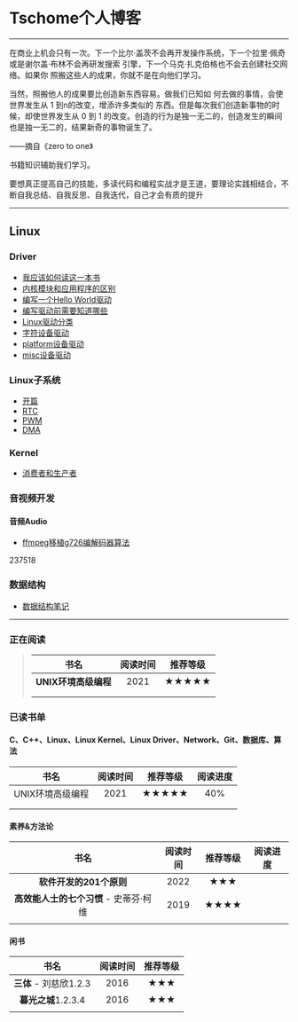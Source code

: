 # Tschome个人博客

------

在商业上机会只有一次。下一个比尔·盖茨不会再开发操作系统，下一个拉里·佩奇或是谢尔盖·布林不会再研发搜索 引擎，下一个马克·扎克伯格也不会去创建社交网络。如果你 照搬这些人的成果，你就不是在向他们学习。

当然，照搬他人的成果要比创造新东西容易。做我们已知如 何去做的事情，会使世界发生从 1 到n的改变，增添许多类似的 东西。但是每次我们创造新事物的时候，却使世界发生从 0 到 1 的改变。创造的行为是独一无二的，创造发生的瞬间也是独一无二的，结果新奇的事物诞生了。

——摘自《zero to one》



书籍知识辅助我们学习。

要想真正提高自己的技能，多读代码和编程实战才是王道，要理论实践相结合，不断自我总结、自我反思、自我迭代，自己才会有质的提升

------

## Linux





### Driver

- [我应该如何读这一本书](https://github.com/Tschome/CodeGuide/blob/master/md/linux/driver/2022-08-09-%E8%AE%BE%E5%A4%87%E9%A9%B1%E5%8A%A8%20%C2%B7%20%E5%BC%80%E7%AF%87%E3%80%8A%E6%88%91%E5%BA%94%E8%AF%A5%E5%A6%82%E4%BD%95%E8%AF%BB%E8%BF%99%E4%B8%80%E6%9C%AC%E4%B9%A6%E3%80%8B.md)
- [内核模块和应用程序的区别](https://github.com/Tschome/CodeGuide/blob/master/md/linux/driver/2022-08-09-%E8%AE%BE%E5%A4%87%E9%A9%B1%E5%8A%A8%20%C2%B7%20%E7%AC%AC1%E7%AF%87%E3%80%8A%E5%86%85%E6%A0%B8%E6%A8%A1%E5%9D%97%E4%B8%8E%E5%BA%94%E7%94%A8%E7%A8%8B%E5%BA%8F%E7%9A%84%E5%8C%BA%E5%88%AB%E3%80%8B.md)
- [编写一个Hello World驱动](https://github.com/Tschome/CodeGuide/blob/master/md/linux/driver/2022-08-09-%E8%AE%BE%E5%A4%87%E9%A9%B1%E5%8A%A8%20%C2%B7%20%E7%AC%AC2%E7%AF%87%E3%80%8A%E7%BC%96%E5%86%99%E4%B8%80%E4%B8%AAHello%20world%E9%A9%B1%E5%8A%A8%E3%80%8B.md)
- [编写驱动前需要知道哪些](https://github.com/Tschome/CodeGuide/blob/master/md/linux/driver/2022-08-10-%E8%AE%BE%E5%A4%87%E9%A9%B1%E5%8A%A8%20%C2%B7%20%E7%AC%AC3%E7%AF%87%E3%80%8A%E7%BC%96%E5%86%99%E9%A9%B1%E5%8A%A8%E5%89%8D%E5%BA%94%E8%AF%A5%E7%9F%A5%E9%81%93%E5%93%AA%E4%BA%9B%E5%91%A2%E3%80%8B.md)
- [Linux驱动分类](https://github.com/Tschome/CodeGuide/blob/master/md/linux/driver/2022-08-12-%E8%AE%BE%E5%A4%87%E9%A9%B1%E5%8A%A8%20%C2%B7%20%E7%AC%AC5%E7%AF%87%E3%80%8ALinux%E9%A9%B1%E5%8A%A8%E5%88%86%E7%B1%BB%E3%80%8B.md)
- [字符设备驱动](https://github.com/Tschome/CodeGuide/blob/master/md/linux/driver/2022-08-15-%E8%AE%BE%E5%A4%87%E9%A9%B1%E5%8A%A8%20%C2%B7%20%E7%AC%AC6%E7%AF%87%E3%80%8A%E5%AD%97%E7%AC%A6%E8%AE%BE%E5%A4%87%E3%80%8B.md)
- [platform设备驱动](https://github.com/Tschome/CodeGuide/blob/master/md/linux/driver/2022-08-17-%E8%AE%BE%E5%A4%87%E9%A9%B1%E5%8A%A8%20%C2%B7%20%E7%AC%AC7%E7%AF%87%E3%80%8Aplatform%E8%AE%BE%E5%A4%87%E9%A9%B1%E5%8A%A8%E3%80%8B.md)
- [misc设备驱动](https://github.com/Tschome/CodeGuide/blob/master/md/linux/driver/2022-08-17-%E8%AE%BE%E5%A4%87%E9%A9%B1%E5%8A%A8%20%C2%B7%20%E7%AC%AC8%E7%AF%87%E3%80%8Amisc%E8%AE%BE%E5%A4%87%E9%A9%B1%E5%8A%A8%E2%80%94platform%E8%AE%BE%E5%A4%87%E9%A9%B1%E5%8A%A8%E7%9A%84%E4%BC%B4%E9%9A%8F%E8%80%85%E3%80%8B.md)

### Linux子系统


- [开篇](https://github.com/Tschome/CodeGuide/blob/master/md/linux/kernel/2022-09-16-linux%E5%AD%90%E7%B3%BB%E7%BB%9F%20%C2%B7%20%E5%BC%80%E7%AF%87.md)
- [RTC](https://github.com/Tschome/CodeGuide/blob/master/md/linux/kernel/2022-09-17-linux%E5%AD%90%E7%B3%BB%E7%BB%9F%20%C2%B7%20RTC.md)
- [PWM](https://github.com/Tschome/CodeGuide/blob/master/md/linux/kernel/2022-09-18-linux%E5%AD%90%E7%B3%BB%E7%BB%9F%20%C2%B7%20PWM.md)
- [DMA](https://github.com/Tschome/CodeGuide/blob/master/md/linux/kernel/2022-09-20-linux%E5%AD%90%E7%B3%BB%E7%BB%9F%20%C2%B7%20DMA.md)

### Kernel

- [消费者和生产者](https://github.com/Tschome/CodeGuide/blob/master/md/linux/kernel/2022-09-19-%E5%86%85%E6%A0%B8%20%C2%B7%20%E6%B6%88%E8%B4%B9%E8%80%85%E4%B8%8E%E7%94%9F%E4%BA%A7%E8%80%85.md)



### 音视频开发

#### 音频Audio

- [ffmpeg移植g726编解码器算法](https://github.com/Tschome/g726_ffmpeg)





237518

### 数据结构

- [数据结构笔记](https://github.com/Tschome/CodeGuide/blob/master/md/datastruct/%E6%95%B0%E6%8D%AE%E7%BB%93%E6%9E%84%E7%AC%94%E8%AE%B0.md)

------

### 正在阅读

> |         书名         | 阅读时间 | 推荐等级 |
> | :------------------: | :------: | :------: |
> | **UNIX环境高级编程** |   2021   |  ★★★★★   |
> |                      |          |          |
> |                      |          |          |
>



### 已读书单

#### C、C++、Linux、Linux Kernel、Linux Driver、Network、Git、数据库、算法

|       书名       | 阅读时间 | 推荐等级 | 阅读进度 |
| :--------------: | :------: | :------: | :------: |
| UNIX环境高级编程 |   2021   |  ★★★★★   |   40%    |
|                  |          |          |          |
|                  |          |          |          |

#### 素养&方法论

|                  书名                  | 阅读时间 | 推荐等级 | 阅读进度 |
| :------------------------------------: | :------: | :------: | :------: |
|        **软件开发的201个原则**         |   2022   |   ★★★    |          |
| **高效能人士的七个习惯** - 史蒂芬·柯维 |   2019   |   ★★★★   |          |
|                                        |          |          |          |

#### 闲书

|          书名          | 阅读时间 | 推荐等级 |
| :--------------------: | :------: | :------: |
| **三体** - 刘慈欣1.2.3 |   2016   |   ★★★    |
|  **暮光之城**1.2.3.4   |   2016   |   ★★★    |
|                        |          |          |


